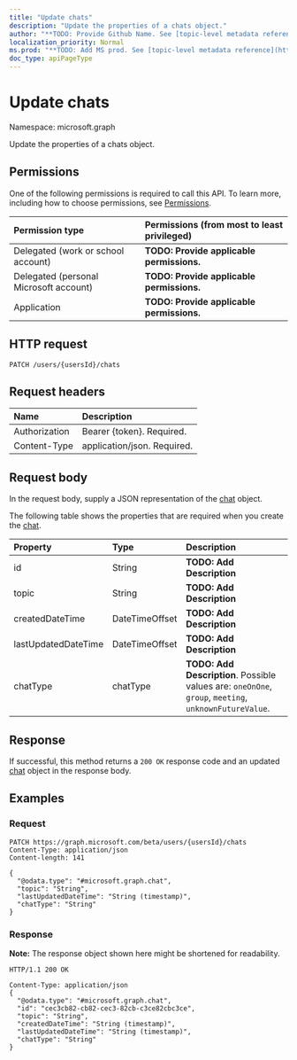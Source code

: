 ```yaml
---
title: "Update chats"
description: "Update the properties of a chats object."
author: "**TODO: Provide Github Name. See [topic-level metadata reference](https://msgo.azurewebsites.net/add/document/guidelines/metadata.html#topic-level-metadata)**"
localization_priority: Normal
ms.prod: "**TODO: Add MS prod. See [topic-level metadata reference](https://msgo.azurewebsites.net/add/document/guidelines/metadata.html#topic-level-metadata)**"
doc_type: apiPageType
---
```


# Update chats
Namespace: microsoft.graph

Update the properties of a chats object.

## Permissions
One of the following permissions is required to call this API. To learn more, including how to choose permissions, see [Permissions](/graph/permissions-reference).

|Permission type|Permissions (from most to least privileged)|
|:---|:---|
|Delegated (work or school account)|**TODO: Provide applicable permissions.**|
|Delegated (personal Microsoft account)|**TODO: Provide applicable permissions.**|
|Application|**TODO: Provide applicable permissions.**|

## HTTP request

<!-- {
  "blockType": "ignored"
}
-->
``` http
PATCH /users/{usersId}/chats
```

## Request headers
|Name|Description|
|:---|:---|
|Authorization|Bearer {token}. Required.|
|Content-Type|application/json. Required.|

## Request body
In the request body, supply a JSON representation of the [chat](../resources/chat.md) object.

The following table shows the properties that are required when you create the [chat](../resources/chat.md).

|Property|Type|Description|
|:---|:---|:---|
|id|String|**TODO: Add Description**|
|topic|String|**TODO: Add Description**|
|createdDateTime|DateTimeOffset|**TODO: Add Description**|
|lastUpdatedDateTime|DateTimeOffset|**TODO: Add Description**|
|chatType|chatType|**TODO: Add Description**. Possible values are: `oneOnOne`, `group`, `meeting`, `unknownFutureValue`.|



## Response

If successful, this method returns a `200 OK` response code and an updated [chat](../resources/chat.md) object in the response body.

## Examples

### Request
<!-- {
  "blockType": "request",
  "name": "update_chats"
}
-->
``` http
PATCH https://graph.microsoft.com/beta/users/{usersId}/chats
Content-Type: application/json
Content-length: 141

{
  "@odata.type": "#microsoft.graph.chat",
  "topic": "String",
  "lastUpdatedDateTime": "String (timestamp)",
  "chatType": "String"
}
```


### Response
**Note:** The response object shown here might be shortened for readability.
<!-- {
  "blockType": "response",
  "truncated": true
}
-->
``` http
HTTP/1.1 200 OK

Content-Type: application/json
{
  "@odata.type": "#microsoft.graph.chat",
  "id": "cec3cb82-cb82-cec3-82cb-c3ce82cbc3ce",
  "topic": "String",
  "createdDateTime": "String (timestamp)",
  "lastUpdatedDateTime": "String (timestamp)",
  "chatType": "String"
}
```

